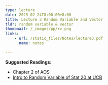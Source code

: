 ```yaml
---
type: lecture
date: 2025-02-24T8:00:00+8:00
title: Lecture 3 Random Variable and Vector
tldr: random variable & vector
thumbnail: /_images/pp/rv.png
links: 
    - url: /static_files/Notes/lecture3.pdf
      name: notes

---
```

**Suggested Readings:**

- Chapter 2 of AOS
- [Intro to Random Variable of Stat 20 at UCB](https://www.stat20.org/3-probability/04-random-variables/notes)


